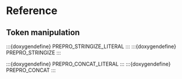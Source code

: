 # Reference

## Token manipulation

:::{doxygendefine} PREPRO_STRINGIZE_LITERAL
:::
:::{doxygendefine} PREPRO_STRINGIZE
:::

:::{doxygendefine} PREPRO_CONCAT_LITERAL
:::
:::{doxygendefine} PREPRO_CONCAT
:::
